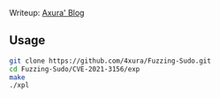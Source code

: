 Writeup: [Axura' Blog](https://4xura.com/pwn/fuzzing-sudo-part-i-from-nss-to-heap-overflow-linking-cve-2025-4802-with-baron-samedit-cve-2021-3156/)

## Usage

```sh
git clone https://github.com/4xura/Fuzzing-Sudo.git 
cd Fuzzing-Sudo/CVE-2021-3156/exp
make
./xpl
```



